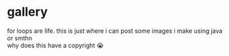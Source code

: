 # gallery
for loops are life. this is just where i can post some images i make using java or smthn <br>
why does this have a copyright 😭
